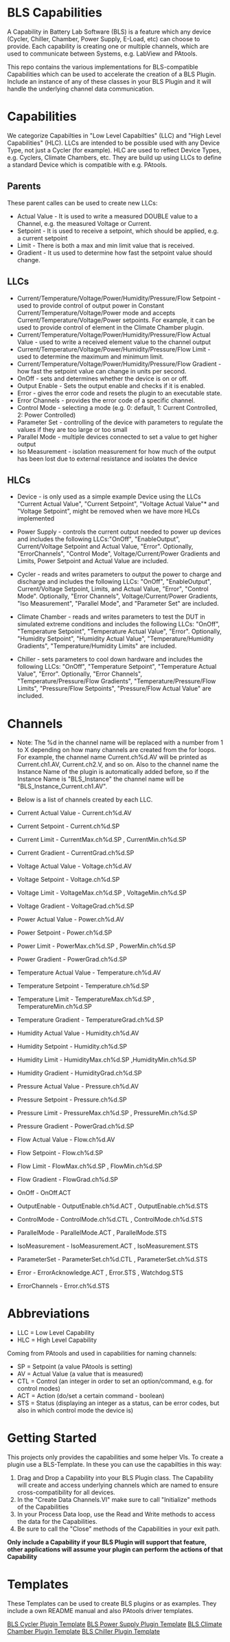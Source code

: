 # BLS Capabilities

A Capability in Battery Lab Software (BLS) is a feature which any device (Cycler, Chiller, Chamber, Power Supply, E-Load, etc) can choose to provide. Each capability is creating one or multiple channels, which are used to communicate between Systems, e.g. LabView and PAtools.

This repo contains the various implementations for BLS-compatible Capabilities which can be used to accelerate the creation of a BLS Plugin. Include an instance of any of these classes in your BLS Plugin and it will handle the underlying channel data communication.

# Capabilities

We categorize Capabilties in "Low Level Capabilties" (LLC) and "High Level Capabilities" (HLC). LLCs are intended to be possible used with any Device Type, not just a Cycler (for example).
HLC are used to reflect Device Types, e.g. Cyclers, Climate Chambers, etc. They are build up using LLCs to define a standard Device which is compatible with e.g. PAtools.

## Parents
These parent calles can be used to create new LLCs:
* Actual Value - It is used to write a measured DOUBLE value to a Channel, e.g. the measured Voltage or Current. 
* Setpoint - It is used to receive a setpoint, which should be applied, e.g. a current setpoint
* Limit - There is both a max and min limit value that is received.
* Gradient - It us used to determine how fast the setpoint value should change.

## LLCs
* Current/Temperature/Voltage/Power/Humidity/Pressure/Flow Setpoint - used to provide control of output power in Constant Current/Temperature/Voltage/Power mode and accepts Current/Temperature/Voltage/Power setpoints. For example, it can be used to provide control of element in the Climate Chamber plugin.
* Current/Temperature/Voltage/Power/Humidity/Pressure/Flow Actual Value - used to write a received element value to the channel output
* Current/Temperature/Voltage/Power/Humidity/Pressure/Flow Limit - used to determine the maximum and minimum limit.
* Current/Temperature/Voltage/Power/Humidity/Pressure/Flow Gradient - how fast the setpoint value can change in units per second. 
* OnOff - sets and determines whether the device is on or off.
* Output Enable - Sets the output enable and checks if it is enabled. 
* Error - gives the error code and resets the plugin to an executable state.
* Error Channels - provides the error code of a specific channel. 
* Control Mode - selecting a mode (e.g. 0: default, 1: Current Controlled, 2: Power Controlled)
* Parameter Set - controlling of the device with parameters to regulate the values if they are too large or too small
* Parallel Mode - multiple devices connected to set a value to get higher output
* Iso Measurement - isolation measurement for how much of the output has been lost due to external resistance and isolates the device

## HLCs
* Device - is only used as a simple example Device using the LLCs "Current Actual Value", "Current Setpoint", "Voltage Actual Value"* and "Voltage Setpoint", might be removed when we have more HLCs implemented

* Power Supply - controls the current output needed to power up devices and includes the following LLCs:"OnOff", "EnableOutput", Current/Voltage Setpoint and Actual Value, "Error". Optionally, "ErrorChannels", "Control Mode", Voltage/Current/Power Gradients and Limits, Power Setpoint and Actual Value are included. 

* Cycler - reads and writes parameters to output the power to charge and discharge and includes the following LLCs: "OnOff", "EnableOutput", Current/Voltage Setpoint, Limits, and Actual Value, "Error", "Control Mode". Optionally, "Error Channels", Voltage/Current/Power Gradients, "Iso Measurement", "Parallel Mode", and "Parameter Set" are included.

* Climate Chamber - reads and writes parameters to test the DUT in simulated extreme conditions and includes the following LLCs: "OnOff", "Temperature Setpoint", "Temperature Actual Value", "Error". Optionally, "Humidity Setpoint", "Humidity Actual Value", "Temperature/Humidity Gradients", "Temperature/Humidity Limits" are included.

* Chiller - sets parameters to cool down hardware and includes the following LLCs: "OnOff", "Temperature Setpoint", "Temperature Actual Value", "Error". Optionally, "Error Channels", "Temperature/Pressure/Flow Gradients", "Temperature/Pressure/Flow Limits", "Pressure/Flow Setpoints", "Pressure/Flow Actual Value" are included.

# Channels

* Note: The %d in the channel name will be replaced with a number from 1 to X depending on how many channels are created from the for loops. For example, the channel name Current.ch%d.AV will be printed as Current.ch1.AV, Current.ch2.V, and so on.
Also to the channel name the Instance Name of the plugin is automatically added before, so if the Instance Name is "BLS_Instance" the channel name will be "BLS_Instance_Current.ch1.AV".

* Below is a list of channels created by each LLC.

* Current Actual Value - Current.ch%d.AV
* Current Setpoint - Current.ch%d.SP
* Current Limit - CurrentMax.ch%d.SP , CurrentMin.ch%d.SP
* Current Gradient - CurrentGrad.ch%d.SP
* Voltage Actual Value - Voltage.ch%d.AV
* Voltage Setpoint - Voltage.ch%d.SP
* Voltage Limit - VoltageMax.ch%d.SP , VoltageMin.ch%d.SP
* Voltage Gradient - VoltageGrad.ch%d.SP
* Power Actual Value - Power.ch%d.AV
* Power Setpoint - Power.ch%d.SP
* Power Limit - PowerMax.ch%d.SP , PowerMin.ch%d.SP
* Power Gradient - PowerGrad.ch%d.SP
* Temperature Actual Value - Temperature.ch%d.AV
* Temperature Setpoint - Temperature.ch%d.SP
* Temperature Limit - TemperatureMax.ch%d.SP , TemperatureMin.ch%d.SP
* Temperature Gradient - TemperatureGrad.ch%d.SP
* Humidity Actual Value - Humidity.ch%d.AV
* Humidity Setpoint - Humidity.ch%d.SP
* Humidity Limit - HumidityMax.ch%d.SP ,HumidityMin.ch%d.SP
* Humidity Gradient - HumidityGrad.ch%d.SP
* Pressure Actual Value - Pressure.ch%d.AV
* Pressure Setpoint - Pressure.ch%d.SP
* Pressure Limit - PressureMax.ch%d.SP , PressureMin.ch%d.SP
* Pressure Gradient - PowerGrad.ch%d.SP
* Flow Actual Value - Flow.ch%d.AV
* Flow Setpoint - Flow.ch%d.SP
* Flow Limit - FlowMax.ch%d.SP , FlowMin.ch%d.SP
* Flow Gradient - FlowGrad.ch%d.SP
* OnOff - OnOff.ACT
* OutputEnable - OutputEnable.ch%d.ACT , OutputEnable.ch%d.STS
* ControlMode - ControlMode.ch%d.CTL , ControlMode.ch%d.STS
* ParallelMode - ParallelMode.ACT , ParallelMode.STS
* IsoMeasurement - IsoMeasurement.ACT , IsoMeasurement.STS
* ParameterSet - ParameterSet.ch%d.CTL , ParameterSet.ch%d.STS
* Error - ErrorAcknowledge.ACT , Error.STS , Watchdog.STS
* ErrorChannels - Error.ch%d.STS

# Abbreviations

- LLC = Low Level Capability
- HLC = High Level Capability

Coming from PAtools and used in capabilities for naming channels:
- SP = Setpoint (a value PAtools is setting)
- AV = Actual Value (a value that is measured) 
- CTL = Control (an integer in order to set an option/command, e.g. for control modes) 
- ACT = Action (do/set a certain command - boolean) 
- STS = Status (displaying an integer as a status, can be error codes, but also in which control mode the device is)

# Getting Started

This projects only provides the capabilities and some helper VIs. To create a plugin use a BLS-Template. In these you can use the capabilties in this way:

1. Drag and Drop a Capability into your BLS Plugin class. The Capability will create and access underlying channels which are named to ensure cross-compatibility for all devices.
1. In the "Create Data Channels.VI" make sure to call "Initialize" methods of the Capabilities
1. In your Process Data loop, use the Read and Write methods to access the data for the Capabilities.
1. Be sure to call the "Close" methods of the Capabilities in your exit path.

**Only include a Capability if your BLS Plugin will support that feature, other applications will assume your plugin can perform the actions of that Capability**

# Templates

These Templates can be used to create BLS plugins or as examples. They include a own README manual and also PAtools driver templates.

[BLS Cycler Plugin Template](https://github.com/ni/bls-cycler-plugin-template)
[BLS Power Supply Plugin Template](https://github.com/ni/bls-power-supply-plugin-template)
[BLS Climate Chamber Plugin Template](https://github.com/ni/bls-climate-chamber-plugin-template)
[BLS Chiller Plugin Template](https://github.com/ni/bls-chiller-plugin-template)